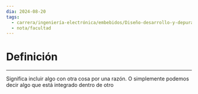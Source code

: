 ```yaml
---
dia: 2024-08-20
tags:
  - carrera/ingeniería-electrónica/embebidos/Diseño-desarrollo-y-depuración
  - nota/facultad
---
```

# Definición
---
Significa incluir algo con otra cosa por una razón. O simplemente podemos decir algo que está integrado dentro de otro